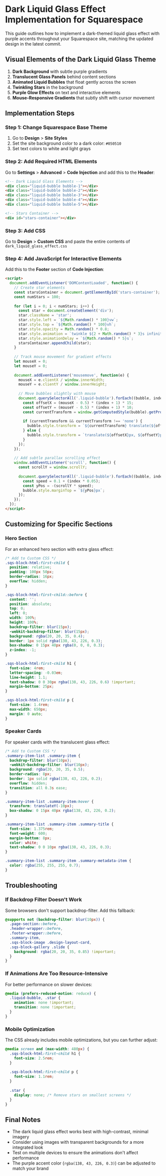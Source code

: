 # Dark Liquid Glass Effect Implementation for Squarespace

This guide outlines how to implement a dark-themed liquid glass effect with purple accents throughout your Squarespace site, matching the updated design in the latest commit.

## Visual Elements of the Dark Liquid Glass Theme

1. **Dark Background** with subtle purple gradients
2. **Translucent Glass Panels** behind content sections
3. **Animated Liquid Bubbles** that float gently across the screen
4. **Twinkling Stars** in the background
5. **Purple Glow Effects** on text and interactive elements
6. **Mouse-Responsive Gradients** that subtly shift with cursor movement

## Implementation Steps

### Step 1: Change Squarespace Base Theme

1. Go to **Design** > **Site Styles**
2. Set the site background color to a dark color: `#050510`
3. Set text colors to white and light grays

### Step 2: Add Required HTML Elements

Go to **Settings** > **Advanced** > **Code Injection** and add this to the **Header**:

```html
<!-- Dark Liquid Glass Elements -->
<div class="liquid-bubble bubble-1"></div>
<div class="liquid-bubble bubble-2"></div>
<div class="liquid-bubble bubble-3"></div>
<div class="liquid-bubble bubble-4"></div>
<div class="liquid-bubble bubble-5"></div>

<!-- Stars Container -->
<div id="stars-container"></div>
```

### Step 3: Add CSS

Go to **Design** > **Custom CSS** and paste the entire contents of `dark_liquid_glass_effect.css`

### Step 4: Add JavaScript for Interactive Elements

Add this to the **Footer** section of **Code Injection**:

```html
<script>
  document.addEventListener('DOMContentLoaded', function() {
    // Create star elements
    const starsContainer = document.getElementById('stars-container');
    const numStars = 100;
    
    for (let i = 0; i < numStars; i++) {
      const star = document.createElement('div');
      star.className = 'star';
      star.style.left = `${Math.random() * 100}vw`;
      star.style.top = `${Math.random() * 100}vh`;
      star.style.opacity = Math.random() * 0.8;
      star.style.animation = `twinkle ${2 + Math.random() * 3}s infinite ease-in-out`;
      star.style.animationDelay = `${Math.random() * 5}s`;
      starsContainer.appendChild(star);
    }
    
    // Track mouse movement for gradient effects
    let mouseX = 0;
    let mouseY = 0;
    
    document.addEventListener('mousemove', function(e) {
      mouseX = e.clientX / window.innerWidth;
      mouseY = e.clientY / window.innerHeight;
      
      // Move bubbles slightly with mouse
      document.querySelectorAll('.liquid-bubble').forEach((bubble, index) => {
        const offsetX = (mouseX - 0.5) * (index + 1) * 15;
        const offsetY = (mouseY - 0.5) * (index + 1) * 10;
        const currentTransform = window.getComputedStyle(bubble).getPropertyValue('transform');
        
        if (currentTransform && currentTransform !== 'none') {
          bubble.style.transform = `${currentTransform} translate(${offsetX}px, ${offsetY}px)`;
        } else {
          bubble.style.transform = `translate(${offsetX}px, ${offsetY}px)`;
        }
      });
    });
    
    // Add subtle parallax scrolling effect
    window.addEventListener('scroll', function() {
      const scrollY = window.scrollY;
      
      document.querySelectorAll('.liquid-bubble').forEach((bubble, index) => {
        const speed = 0.1 + (index * 0.05);
        const yPos = -(scrollY * speed);
        bubble.style.marginTop = `${yPos}px`;
      });
    });
  });
</script>
```

## Customizing for Specific Sections

### Hero Section

For an enhanced hero section with extra glass effect:

```css
/* Add to Custom CSS */
.sqs-block-html:first-child {
  position: relative;
  padding: 100px 50px;
  border-radius: 16px;
  overflow: hidden;
}

.sqs-block-html:first-child::before {
  content: '';
  position: absolute;
  top: 0;
  left: 0;
  width: 100%;
  height: 100%;
  backdrop-filter: blur(15px);
  -webkit-backdrop-filter: blur(15px);
  background: rgba(20, 20, 35, 0.4);
  border: 1px solid rgba(138, 43, 226, 0.3);
  box-shadow: 0 15px 40px rgba(0, 0, 0, 0.3);
  z-index: -1;
}

.sqs-block-html:first-child h1 {
  font-size: 4rem;
  letter-spacing: -0.03em;
  line-height: 1.1;
  text-shadow: 0 0 30px rgba(138, 43, 226, 0.6) !important;
  margin-bottom: 25px;
}

.sqs-block-html:first-child p {
  font-size: 1.4rem;
  max-width: 650px;
  margin: 0 auto;
}
```

### Speaker Cards

For speaker cards with the translucent glass effect:

```css
/* Add to Custom CSS */
.summary-item-list .summary-item {
  backdrop-filter: blur(10px);
  -webkit-backdrop-filter: blur(10px);
  background: rgba(20, 20, 35, 0.5);
  border-radius: 8px;
  border: 1px solid rgba(138, 43, 226, 0.2);
  overflow: hidden;
  transition: all 0.3s ease;
}

.summary-item-list .summary-item:hover {
  transform: translateY(-10px);
  box-shadow: 0 15px 40px rgba(138, 43, 226, 0.2);
}

.summary-item-list .summary-item .summary-title {
  font-size: 1.375rem;
  font-weight: 600;
  margin-bottom: 8px;
  color: white;
  text-shadow: 0 0 10px rgba(138, 43, 226, 0.3);
}

.summary-item-list .summary-item .summary-metadata-item {
  color: rgba(255, 255, 255, 0.7);
}
```

## Troubleshooting

### If Backdrop Filter Doesn't Work

Some browsers don't support backdrop-filter. Add this fallback:

```css
@supports not (backdrop-filter: blur(10px)) {
  .page-section::before,
  .header-wrapper::before,
  .footer-wrapper::before,
  .summary-item,
  .sqs-block-image .design-layout-card,
  .sqs-block-gallery .slide {
    background: rgba(20, 20, 35, 0.85) !important;
  }
}
```

### If Animations Are Too Resource-Intensive

For better performance on slower devices:

```css
@media (prefers-reduced-motion: reduce) {
  .liquid-bubble, .star {
    animation: none !important;
    transition: none !important;
  }
}
```

### Mobile Optimization

The CSS already includes mobile optimizations, but you can further adjust:

```css
@media screen and (max-width: 480px) {
  .sqs-block-html:first-child h1 {
    font-size: 2.5rem;
  }
  
  .sqs-block-html:first-child p {
    font-size: 1.1rem;
  }
  
  .star {
    display: none; /* Remove stars on smallest screens */
  }
}
```

## Final Notes

- The dark liquid glass effect works best with high-contrast, minimal imagery
- Consider using images with transparent backgrounds for a more integrated look
- Test on multiple devices to ensure the animations don't affect performance
- The purple accent color (`rgba(138, 43, 226, 0.3)`) can be adjusted to match your brand